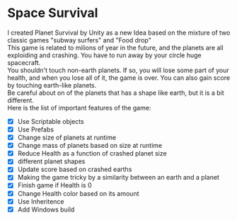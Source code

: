 # Space Survival
I created Planet Survival by Unity as a new Idea based on the mixture of two classic games "subway surfers" and "Food drop" <br />
This game is related to milions of year in the future, and the planets are all exploiding and crashing. You have to run away by your circle huge spacecraft. <br />
You shouldn't touch non-earth planets. If so, you will lose some part of your health, and when you lose all of it, the game is over.
You can also gain score by touching earth-like planets. <br />
Be careful about on of the planets that has a shape like earth, but it is a bit different. <br />
Here is the list of important features of the game:

- [x] Use Scriptable objects 
- [x] Use Prefabs
- [x] Change size of planets at runtime 
- [x] Change mass of planets based on size at runtime
- [x] Reduce Health as a function of crashed planet size 
- [x] different planet shapes
- [x] Update score based on crashed earths
- [x] Making the game tricky by a similarity between an earth and a planet
- [x] Finish game if Health is 0
- [x] Change Health color based on its amount
- [x] Use Inheritence
- [x] Add Windows build   

